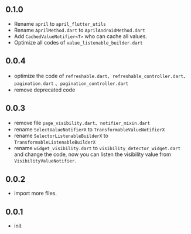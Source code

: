 ## 0.1.0

* Rename `april` to `april_flutter_utils`
* Rename `AprilMethod.dart` to `AprilAndroidMethod.dart`
* Add `CachedValueNotifier<T>` who can cache all values.
* Optimize all codes of `value_listenable_builder.dart`

## 0.0.4

* optimize the code of `refreshable.dart`、`refreshable_controller.dart`、`pagination.dart`
  、`pagination_controller.dart`
* remove deprecated code

## 0.0.3

* remove file `page_visibility.dart`、`notifier_mixin.dart`
* rename `SelectValueNotifierX` to `TransformableValueNotifierX`
* rename `SelectorListenableBuilderX` to `TransformableListenableBuilderX`
* rename `widget_visibility.dart` to `visibility_detector_widget.dart` and change the code, now you
  can listen the visibility value from `VisibilityValueNotifier`.

## 0.0.2

* import more files.

## 0.0.1

* init
